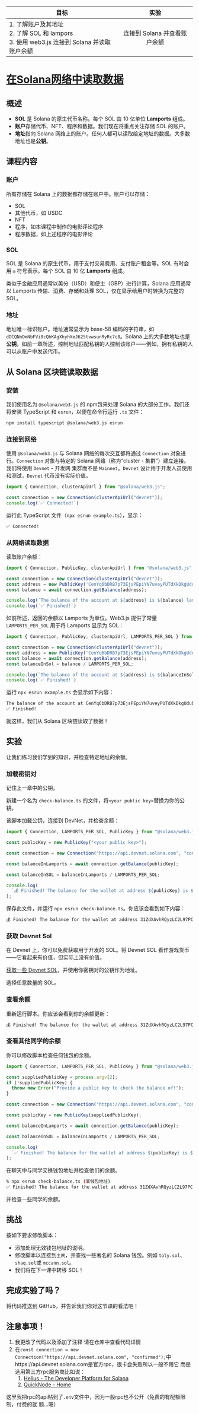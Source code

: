 | 目标                                                         |             实验             |
| ------------------------------------------------------------ | :--------------------------: |
| 1. 了解账户及其地址<br/>2. 了解 SOL 和 lampors<br/>3. 使用 web3.js 连接到 Solana 并读取账户余额 | 连接到 Solana 并查看账户余额 |

# [在Solana网络中读取数据](https://www.soldev.app/course/intro-to-reading-data)

## 概述

- **SOL** 是 Solana 的原生代币名称。每个 SOL 由 10 亿单位 **Lamports** 组成。
- **账户**存储代币、NFT、程序和数据。我们现在将重点关注存储 SOL 的账户。
- **地址**指向 Solana 网络上的账户。任何人都可以读取给定地址的数据。大多数地址也是**公钥**。

## 课程内容

### 账户

所有存储在 Solana 上的数据都存储在账户中。账户可以存储：

- SOL
- 其他代币，如 USDC
- NFT
- 程序，如本课程中制作的电影评论程序
- 程序数据，如上述程序的电影评论

### SOL

SOL 是 Solana 的原生代币，用于支付交易费用、支付账户租金等。SOL 有时会用 `◎` 符号表示。每个 SOL 由 10 亿 **Lamports** 组成。

类似于金融应用通常以美分（USD）和便士（GBP）进行计算，Solana 应用通常以 Lamports 传输、消费、存储和处理 SOL，仅在显示给用户时转换为完整的 SOL。

### 地址

地址唯一标识账户。地址通常显示为 base-58 编码的字符串，如 `dDCQNnDmNbFVi8cQhKAgXhyhXeJ625tvwsunRyRc7c8`。Solana 上的大多数地址也是**公钥**。如前一章所述，控制地址匹配私钥的人控制该账户——例如，拥有私钥的人可以从账户中发送代币。

## 从 Solana 区块链读取数据

### 安装

我们使用名为 `@solana/web3.js` 的 npm包来处理 Solana 的大部分工作。我们还将安装 TypeScript 和 `esrun`，以便在命令行运行 `.ts` 文件：

```bash
npm install typescript @solana/web3.js esrun
```

### 连接到网络

使用 `@solana/web3.js` 与 Solana 网络的每次交互都将通过 `Connection` 对象进行。`Connection` 对象与特定的 Solana 网络（称为“cluster - 集群”）建立连接。我们将使用 `Devnet` - 开发网 集群而不是 `Mainnet`。`Devnet` 设计用于开发人员使用和测试，`Devnet` 代币没有实际价值。

```javascript
import { Connection, clusterApiUrl } from "@solana/web3.js";

const connection = new Connection(clusterApiUrl("devnet"));
console.log(`✅ Connected!`)
```

运行此 TypeScript 文件（`npx esrun example.ts`），显示：

```bash
✅ Connected!
```

### 从网络读取数据

读取账户余额：

```javascript
import { Connection, PublicKey, clusterApiUrl } from "@solana/web3.js";

const connection = new Connection(clusterApiUrl("devnet"));
const address = new PublicKey('CenYq6bDRB7p73EjsPEpiYN7uveyPUTdXkDkgUduboaN');
const balance = await connection.getBalance(address);

console.log(`The balance of the account at ${address} is ${balance} lamports`); 
console.log(`✅ Finished!`)
```

如前所述，返回的余额以 Lamports 为单位。Web3.js 提供了常量 `LAMPORTS_PER_SOL` 用于将 Lamports 显示为 SOL：

```javascript
import { Connection, PublicKey, clusterApiUrl, LAMPORTS_PER_SOL } from "@solana/web3.js";

const connection = new Connection(clusterApiUrl("devnet"));
const address = new PublicKey('CenYq6bDRB7p73EjsPEpiYN7uveyPUTdXkDkgUduboaN');
const balance = await connection.getBalance(address);
const balanceInSol = balance / LAMPORTS_PER_SOL;

console.log(`The balance of the account at ${address} is ${balanceInSol} SOL`); 
console.log(`✅ Finished!`)
```

运行 `npx esrun example.ts` 会显示如下内容：

```bash
The balance of the account at CenYq6bDRB7p73EjsPEpiYN7uveyPUTdXkDkgUduboaN is 0.00114144 SOL
✅ Finished!
```

就这样，我们从 Solana 区块链读取了数据！

## 实验

让我们练习我们学到的知识，并检查特定地址的余额。

### 加载密钥对

记住上一章中的公钥。

新建一个名为 `check-balance.ts` 的文件，将`<your public key>`替换为你的公钥。

该脚本加载公钥，连接到 DevNet，并检查余额：

```javascript
import { Connection, LAMPORTS_PER_SOL, PublicKey } from "@solana/web3.js";

const publicKey = new PublicKey("<your public key>");

const connection = new Connection("https://api.devnet.solana.com", "confirmed");

const balanceInLamports = await connection.getBalance(publicKey);

const balanceInSOL = balanceInLamports / LAMPORTS_PER_SOL;

console.log(
  `💰 Finished! The balance for the wallet at address ${publicKey} is ${balanceInSOL}!`
);
```

保存此文件，并运行 `npx esrun check-balance.ts`。你应该会看到如下内容：

```bash
💰 Finished! The balance for the wallet at address 31ZdXAvhRQyzLC2L97PC6Lnf2yWgHhQUKKYoUo9MLQF5 is 0!
```

### 获取 Devnet Sol

在 Devnet 上，你可以免费获取用于开发的 SOL。将 Devnet SOL 看作游戏货币——它看起来有价值，但实际上没有价值。

[获取一些 Devnet SOL](https://faucet.solana.com/)，并使用你密钥对的公钥作为地址。

选择任意数量的 SOL。

### 查看余额

重新运行脚本。你应该会看到你的余额更新：

```bash
💰 Finished! The balance for the wallet at address 31ZdXAvhRQyzLC2L97PC6Lnf2yWgHhQUKKYoUo9MLQF5 is 0.5!
```

### 查看其他同学的余额

你可以修改脚本检查任何钱包的余额。

```javascript
import { Connection, LAMPORTS_PER_SOL, PublicKey } from "@solana/web3.js";

const suppliedPublicKey = process.argv[2];
if (!suppliedPublicKey) {
  throw new Error("Provide a public key to check the balance of!");
}

const connection = new Connection("https://api.devnet.solana.com", "confirmed");

const publicKey = new PublicKey(suppliedPublicKey);

const balanceInLamports = await connection.getBalance(publicKey);

const balanceInSOL = balanceInLamports / LAMPORTS_PER_SOL;

console.log(
  `✅ Finished! The balance for the wallet at address ${publicKey} is ${balanceInSOL}!`
);
```

在聊天中与同学交换钱包地址并检查他们的余额。

```bash
% npx esrun check-balance.ts (某钱包地址)
✅ Finished! The balance for the wallet at address 31ZdXAvhRQyzLC2L97PC6Lnf2yWgHhQUKKYoUo9MLQF5 is 3!
```

并检查一些同学的余额。

## 挑战

按如下要求修改脚本：

- 添加处理无效钱包地址的说明。
- 修改脚本以连接到`主网`，并查找一些著名的 Solana 钱包。例如 `toly.sol`、`shaq.sol`或 `mccann.sol`。
- 我们将在下一课中转移 SOL！

## 完成实验了吗？

将代码推送到 GitHub，并告诉我们你对这节课的看法吧！

## 注意事项！

1. 我更改了代码以及添加了注释 请在仓库中查看代码详情
2. 在```const connection = new Connection("https://api.devnet.solana.com", "confirmed");```中https://api.devnet.solana.com是官方rpc，很卡会失败所以一般不用它 而是选用第三方rpc服务商比如说：
   1. [Helius - The Developer Platform for Solana](https://dev.helius.xyz/dashboard/app)
   2. [QuickNode - Home](https://dashboard.quicknode.com/)

这里我把rpc的api粘到了`.env`文件中，因为一般rpc也不公开（免费的有配额限制，付费的就 额...嗯）